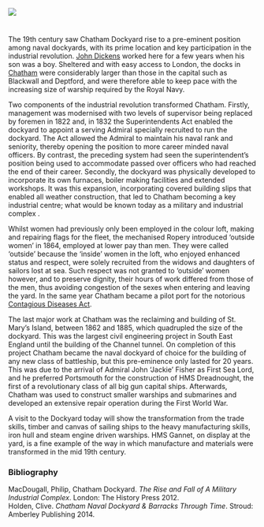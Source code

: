 <a href="https://dev.visual-essays.app"><img src="https://dev-visual-essays.netlify.app/images/ve-button.png"/></a>
<param author="Martin Watts" banner="/images/banners/19c.jpg" layout="vtl" title="Chatham Dockyard" ve-config/>

#

The 19th century saw Chatham Dockyard rise to a pre-eminent position among naval dockyards, with its prime location and key participation in the industrial revolution. [John Dickens](/dickens/dickens-chatham) worked here for a few years when his son was a boy. Sheltered and with easy access to London, the docks in [Chatham](/dickens/dickens-medway) were considerably larger than those in the capital such as Blackwall and Deptford, and were therefore able to keep pace with the increasing size of warship required by the Royal Navy. 
<param ve-image-v2 manifest="https://iiif.juncture-digital.org/wc:Joseph_Farington_%281747-1821%29_-_Chatham_Dockyard_-_BHC1782_-_Royal_Museums_Greenwich.jpg/manifest.json">

Two components of the industrial revolution transformed Chatham. Firstly, management was modernised with two levels of supervisor being replaced by foremen in 1822 and, in 1832 the Superintendents Act enabled the dockyard to appoint a serving Admiral specially recruited to run the dockyard. The Act allowed the Admiral to maintain his naval rank and seniority, thereby opening the position to more career minded naval officers. By contrast, the preceding system had seen the superintendent’s position being used to accommodate passed over officers who had reached the end of their career. Secondly, the dockyard was physically developed to incorporate its own furnaces, boiler making facilities and extended workshops. It was this expansion, incorporating covered building slips that enabled all weather construction, that led to Chatham becoming a key industrial centre; what would be known today as a military and industrial complex .
<param label="The Dockyard, Chatham" url="https://stor.artstor.org/stor/f04e222b-2912-487e-8194-b1a6e24c51c1" ve-image/>

Whilst women had previously only been employed in the colour loft, making and repairing flags for the fleet, the mechanised Ropery introduced ‘outside women’ in 1864, employed at lower pay than men. They were called ‘outside’ because the ‘inside’ women in the loft, who enjoyed enhanced status and respect, were solely recruited from the widows and daughters of sailors lost at sea. Such respect was not granted to ‘outside’ women however, and to preserve dignity, their hours of work differed from those of the men, thus avoiding congestion of the sexes when entering and leaving the yard. In the same year Chatham became a pilot port for the notorious [Contagious Diseases Act](/19c/19c-contagious-diseases).
<param ve-image-v2 manifest="https://iiif.juncture-digital.org/wc:Chatham_Dockyard_ropery_6.jpg/manifest.json">

The last major work at Chatham was the reclaiming and building of St. Mary’s Island, between 1862 and 1885, which quadrupled the size of the dockyard. This was the largest civil engineering project in South East England until the building of the Channel tunnel. On completion of this project Chatham became the naval dockyard of choice for the building of any new class of battleship, but this pre-eminence only lasted for 20 years. This was due to the arrival of Admiral John ‘Jackie’ Fisher as First Sea Lord, and he preferred Portsmouth for the construction of HMS Dreadnought, the first of a revolutionary class of all big gun capital ships. Afterwards, Chatham was used to construct smaller warships and submarines and developed an extensive repair operation during the First World War.
<param label="The Dockyard, Chatham" url="https://stor.artstor.org/stor/4e856731-aff2-4d72-91b6-01e6e1ab812f" ve-image/>

A visit to the Dockyard today will show the transformation from the trade skills, timber and canvas of sailing ships to the heavy manufacturing skills, iron hull and steam engine driven warships.  HMS Gannet, on display at the yard, is a fine example of the way in which manufacture and materials were transformed in the mid 19th century. 
<param ve-image-v2 manifest="https://iiif.juncture-digital.org/wc:The_Big_Shed_-_Chatham_-_geograph.org.uk_-_1962059.jpg/manifest.json">

### Bibliography

MacDougall, Philip, Chatham Dockyard. _The Rise and Fall of A Military Industrial Complex_. London: The History Press 2012.   
Holden, Clive. _Chatham Naval Dockyard &amp; Barracks Through Time_. Stroud: Amberley Publishing 2014.   
<param ve-image-v2 manifest="https://iiif.juncture-digital.org/wc:The_Medway%2C_Chatham%2C_England-LCCN2002711859.jpg/manifest.json">
